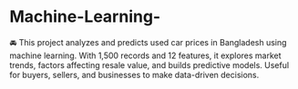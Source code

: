 # Machine-Learning-
🚘 This project analyzes and predicts used car prices in Bangladesh using machine learning. With 1,500 records and 12 features, it explores market trends, factors affecting resale value, and builds predictive models. Useful for buyers, sellers, and businesses to make data-driven decisions.

